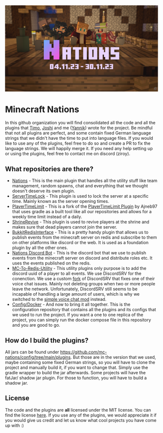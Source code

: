 ![image](./../assets/nations.png)


# Minecraft Nations

In this github organization you will find consolidated all the code and all the plugins that [Timo](https://github.com/TPausL), [Joshi](https://github.com/Jozys) and me ([Yannik](https://github.com/ItsZiroy)) wrote for the project. Be mindful that not all plugins are perfect, and some contain fixed German language strings that we didn't have the time to put into language files. If you would like to use any of the plugins, feel free to do so and create a PR to fix the language strings. We will happily merge it. If you need any help setting up or using the plugins, feel free to contact me on discord (ziroy).

## What repositories are there?

- [Nations](https://github.com/mc-nations/nations) - This is the main plugin that handles all the utility stuff like team management, random spawns, chat and everything that we thought doesn't deserve its own plugin.
- [ServerTimeLock](https://github.com/mc-nations/server-time-lock) - This plugin is used to lock the server at a specific time. Mainly known as the server opening times.
- [PlayerTimeLimit](https://github.com/mc-nations/player-time-limit) - This is a fork of the [PlayerTimeLimit Plugin](https://github.com/Ajneb97/PlayerTimeLimit) by Ajneb97 that uses gradle as a built tool like all our repositories and allows for a weekly time limit instead of a daily.
- [ShrineRevive](https://github.com/mc-nations/shrine-revive) - This plugin is used to revive players at the shrine and makes sure that dead players cannot join the server.
- [BukkitRedisInterface](https://github.com/mc-nations/bukkit-redis-interface) - This is a pretty handy plugin that allows us to publish events from the minecraft server on redis and subscribe to them on other platforms like discord or the web. It is used as a foundation plugin by all the other ones.
- [Nations Discord Bot](https://github.com/mc-nations/discord-bot) - This is the discord bot that we use to publish events from the minecraft server on discord and distribute roles etc. It uses the events published on the redis.
- [MC-To-Redis-Utility](https://github.com/mc-nations/mc-to-redis-utility) - This utility plugins only purpose is to add the discord uuid of a player to all events. We use DiscordSRV for the conenction. We use a custom [fork](https://github.com/mc-nations/DiscordSRV) of DiscordSRV that fixes one of their voice chat issues. Mainly not deleting groups when two or more people leave the network. Unfortunately, DiscordSRV still seems to be incapable of handling a large amount of users, which is why we switched to the [simple voice chat mod](https://modrinth.com/plugin/simple-voice-chat/versions) instead. 
- [Config/Docker](https://github.com/mc-nations/config) - And now to bring it all together. This is the configuration repository that contains all the plugins and its configs that we used to run the project. If you want a one to one replica of the project, you can simply run the docker compose file in this repository and you are good to go.

## How do I build the plugins?
All jars can be found under https://github.com/mc-nations/config/tree/main/plugins. But those are in the version that we used, maybe containing some fixed German strings, so you will have to clone the project and manually build it, if you want to change that. Simply use the gradle wrapper to build the jar afterwards. Some projects will have the fatJar/ shadow jar plugin. For those to function, you will have to build a shadow jar.

## License
The code and the plugins are **all** licensed under the MIT license. You can find the license [here](/LICENSE.txt). If you use any of the plugins, we would appreciate it if you would give us credit and let us know what cool projects you have come up with :)